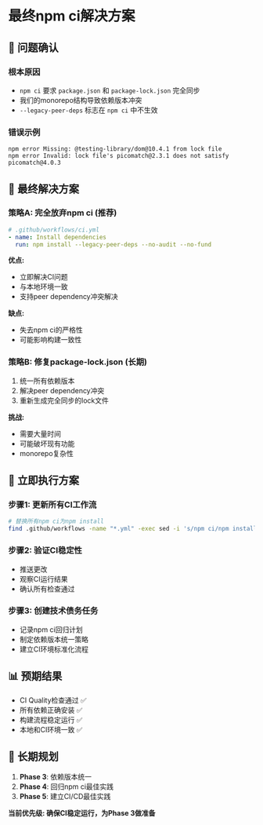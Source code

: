 # 最终npm ci解决方案

## 🚨 **问题确认**

### **根本原因**
- `npm ci` 要求 `package.json` 和 `package-lock.json` 完全同步
- 我们的monorepo结构导致依赖版本冲突
- `--legacy-peer-deps` 标志在 `npm ci` 中不生效

### **错误示例**
```
npm error Missing: @testing-library/dom@10.4.1 from lock file
npm error Invalid: lock file's picomatch@2.3.1 does not satisfy picomatch@4.0.3
```

## 🎯 **最终解决方案**

### **策略A: 完全放弃npm ci (推荐)**
```yaml
# .github/workflows/ci.yml
- name: Install dependencies
  run: npm install --legacy-peer-deps --no-audit --no-fund
```

**优点:**
- 立即解决CI问题
- 与本地环境一致
- 支持peer dependency冲突解决

**缺点:**
- 失去npm ci的严格性
- 可能影响构建一致性

### **策略B: 修复package-lock.json (长期)**
1. 统一所有依赖版本
2. 解决peer dependency冲突
3. 重新生成完全同步的lock文件

**挑战:**
- 需要大量时间
- 可能破坏现有功能
- monorepo复杂性

## 🚀 **立即执行方案**

### **步骤1: 更新所有CI工作流**
```bash
# 替换所有npm ci为npm install
find .github/workflows -name "*.yml" -exec sed -i 's/npm ci/npm install --legacy-peer-deps --no-audit --no-fund/g' {} \;
```

### **步骤2: 验证CI稳定性**
- 推送更改
- 观察CI运行结果
- 确认所有检查通过

### **步骤3: 创建技术债务任务**
- 记录npm ci回归计划
- 制定依赖版本统一策略
- 建立CI环境标准化流程

## 📊 **预期结果**
- CI Quality检查通过 ✅
- 所有依赖正确安装 ✅
- 构建流程稳定运行 ✅
- 本地和CI环境一致 ✅

## 🔄 **长期规划**
1. **Phase 3**: 依赖版本统一
2. **Phase 4**: 回归npm ci最佳实践
3. **Phase 5**: 建立CI/CD最佳实践

**当前优先级: 确保CI稳定运行，为Phase 3做准备**
